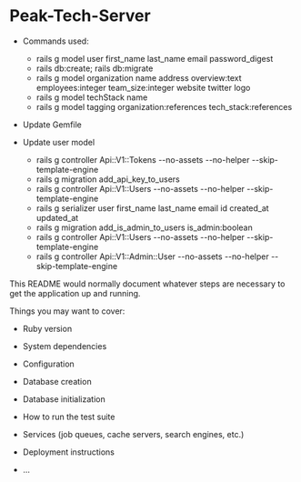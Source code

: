 # Peak-Tech-Server

* Commands used:
  - rails g model user first_name last_name email password_digest
  - rails db:create; rails db:migrate
  - rails g model organization name address overview:text employees:integer team_size:integer website twitter logo
  - rails g model techStack name  
  - rails g model tagging organization:references tech_stack:references
* Update Gemfile
* Update user model

  - rails g controller Api::V1::Tokens --no-assets --no-helper --skip-template-engine
  - rails g migration add_api_key_to_users
  - rails g controller Api::V1::Users --no-assets --no-helper --skip-template-engine
  - rails g serializer user first_name last_name email id created_at updated_at
  - rails g migration add_is_admin_to_users is_admin:boolean
  - rails g controller Api::V1::Users --no-assets --no-helper --skip-template-engine
  - rails g controller Api::V1::Admin::User --no-assets --no-helper --skip-template-engine

This README would normally document whatever steps are necessary to get the
application up and running.

Things you may want to cover:

* Ruby version

* System dependencies

* Configuration

* Database creation

* Database initialization

* How to run the test suite

* Services (job queues, cache servers, search engines, etc.)

* Deployment instructions

* ...
